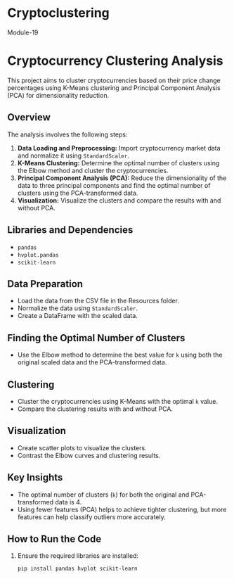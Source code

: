 # Cryptoclustering
Module-19
# Cryptocurrency Clustering Analysis

This project aims to cluster cryptocurrencies based on their price change percentages using K-Means clustering and Principal Component Analysis (PCA) for dimensionality reduction.

## Overview

The analysis involves the following steps:
1. **Data Loading and Preprocessing:** Import cryptocurrency market data and normalize it using `StandardScaler`.
2. **K-Means Clustering:** Determine the optimal number of clusters using the Elbow method and cluster the cryptocurrencies.
3. **Principal Component Analysis (PCA):** Reduce the dimensionality of the data to three principal components and find the optimal number of clusters using the PCA-transformed data.
4. **Visualization:** Visualize the clusters and compare the results with and without PCA.

## Libraries and Dependencies

- `pandas`
- `hvplot.pandas`
- `scikit-learn`

## Data Preparation

- Load the data from the CSV file in the Resources folder.
- Normalize the data using `StandardScaler`.
- Create a DataFrame with the scaled data.

## Finding the Optimal Number of Clusters

- Use the Elbow method to determine the best value for `k` using both the original scaled data and the PCA-transformed data.

## Clustering

- Cluster the cryptocurrencies using K-Means with the optimal `k` value.
- Compare the clustering results with and without PCA.

## Visualization

- Create scatter plots to visualize the clusters.
- Contrast the Elbow curves and clustering results.

## Key Insights

- The optimal number of clusters (`k`) for both the original and PCA-transformed data is 4.
- Using fewer features (PCA) helps to achieve tighter clustering, but more features can help classify outliers more accurately.

## How to Run the Code

1. Ensure the required libraries are installed:
   ```bash
   pip install pandas hvplot scikit-learn

